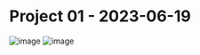 # Project 01 - 2023-06-19

![image](https://github.com/SamyBencherif/project-01/assets/10871454/767ea458-c7da-4192-b71b-7193062043f1)
![image](https://github.com/SamyBencherif/project-01/assets/10871454/432611e4-9c88-45c6-831b-75e29c76b561)
